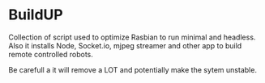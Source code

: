 BuildUP
=======

Collection of script used to optimize Rasbian to run minimal and headless.
Also it installs Node, Socket.io, mjpeg streamer and other app to build remote controlled robots.

Be carefull a it will remove a LOT and potentially make the sytem unstable.
